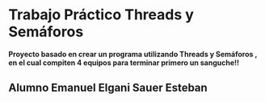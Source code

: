 # Trabajo Práctico Threads y Semáforos
**Proyecto basado en crear un programa utilizando Threads y Semáforos , en el cual compiten 4 equipos para terminar primero un sanguche!!**
## Alumno Emanuel Elgani Sauer Esteban
